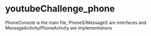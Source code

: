 # youtubeChallenge_phone

PhoneConsole is the main file,
PhoneS/MessageS are interfaces and MessageActivity/PhoneActivity are implementations
